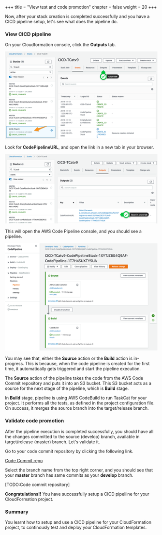 +++
title = "View test and code promotion"
chapter = false
weight = 20
+++

Now, after your stack creation is completed successfully and you have a CICD pipeline setup, let's see what does the pipeline do.

### View CICD pipeline

On your Cloudformation console, click the **Outputs** tab.

![stack-completed](/images/stack-completed.png)

Look for **CodePipelineURL**, and open the link in a new tab in your browser. 

![pipeline-url](/images/pipeline-url.png)

This will open the AWS Code Pipeline console, and you should see a pipeline.

![pipeline](/images/pipeline.png)

You may see that, either the **Source** action or the **Build** action is in-progress. This is because, when the code pipeline is created for the first time, it automatically gets triggered and start the pipeline execution. 

The **Source** action of the pipeline takes the code from the AWS Code Commit repository and puts it into an S3 bucket. This S3 bucket acts as a source for the next stage of the pipeline, which is **Build** stage.

In **Build** stage, pipeline is using AWS CodeBuild to run TaskCat for your project. It performs all the tests, as defined in the project configuration file. On success, it merges the source branch into the target/release branch.

### Validate code promotion

After the pipeline execution is completed successfully, you should have all the changes committed to the source (develop) branch, available in target/release (master) branch. Let's validate it.

Go to your code commit repository by clicking the following link.

[Code Commit repo](https://us-west-2.console.aws.amazon.com/codesuite/codecommit/repositories/quickstart-ci-repo/commits?region=us-west-2)

Select the branch name from the top right corner, and you should see that your **master** branch has same commits as your **develop** branch.

[TODO:Code commit repository]

**Congratulations!!** You have successfully setup a CICD pipeliine for your CloudFormation project. 

### Summary

You learnt how to setup and use a CICD pipeline for your CloudFormation project, to continously test and deploy your CloudFormation templates.
